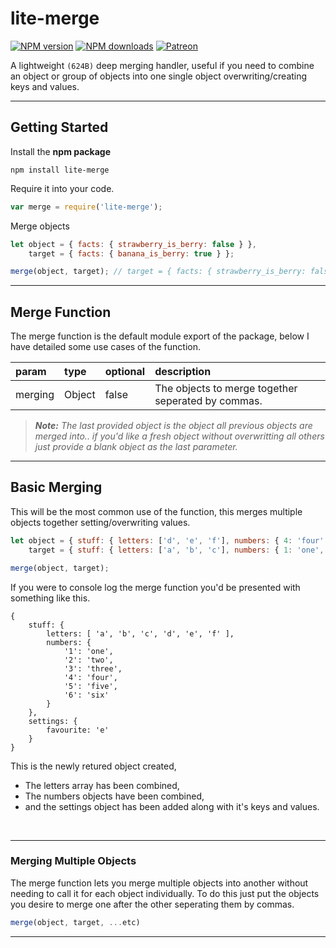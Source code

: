 # lite-merge
<div>
    <a href="https://www.npmjs.com/package/lite-merge"><img src="https://img.shields.io/npm/v/lite-merge.svg" alt="NPM version" /></a>
    <a href="https://www.npmjs.com/package/lite-merge"><img src="https://img.shields.io/npm/dt/lite-merge.svg" alt="NPM downloads" /></a>
    <a href="https://www.patreon.com/fataussie"><img src="https://img.shields.io/badge/donate-patreon-F96854" alt="Patreon" /></a>
</div>

A lightweight `(624B)` deep merging handler, useful if you need to combine an object or group of objects into one single object overwriting/creating keys and values.

---
## Getting Started
Install the **npm package**
```
npm install lite-merge
```
Require it into your code.
```js
var merge = require('lite-merge');
```
Merge objects
```js
let object = { facts: { strawberry_is_berry: false } },
    target = { facts: { banana_is_berry: true } };

merge(object, target); // target = { facts: { strawberry_is_berry: false, banana_is_berry: true } }
```

---
## Merge Function
The merge function is the default module export of the package, below I have detailed some use cases of the function.

| param       | type                                        | optional | description |
| :---------- | :------------------------------------------ | :------- | :---------- |
| merging  | Object                             | false    | The objects to merge together seperated by commas.
>***Note:*** *The last provided object is the object all previous objects are merged into.. if you'd like a fresh object without overwritting all others just provide a blank object as the last parameter.*

---
## Basic Merging
This will be the most common use of the function, this merges multiple objects together setting/overwriting values.

```js
let object = { stuff: { letters: ['d', 'e', 'f'], numbers: { 4: 'four', 5: 'five', 6: 'six' }, settings: { favourite: 'e' } } },
    target = { stuff: { letters: ['a', 'b', 'c'], numbers: { 1: 'one', 2: 'two', 3: 'three' } } };

merge(object, target);
```

If you were to console log the merge function you'd be presented with something like this.

```
{ 
    stuff: { 
        letters: [ 'a', 'b', 'c', 'd', 'e', 'f' ], 
        numbers: { 
            '1': 'one',
            '2': 'two',
            '3': 'three',
            '4': 'four',
            '5': 'five',
            '6': 'six'
        } 
    },
    settings: { 
        favourite: 'e' 
    }
}
```

This is the newly retured object created, 
* The letters array has been combined,
* The numbers objects have been combined,
* and the settings object has been added along with it's keys and values.

</br>

---

### Merging Multiple Objects
The merge function lets you merge multiple objects into another without needing to call it for each object individually. To do this just put the objects you desire to merge one after the other seperating them by commas.
```js
merge(object, target, ...etc)
```

---